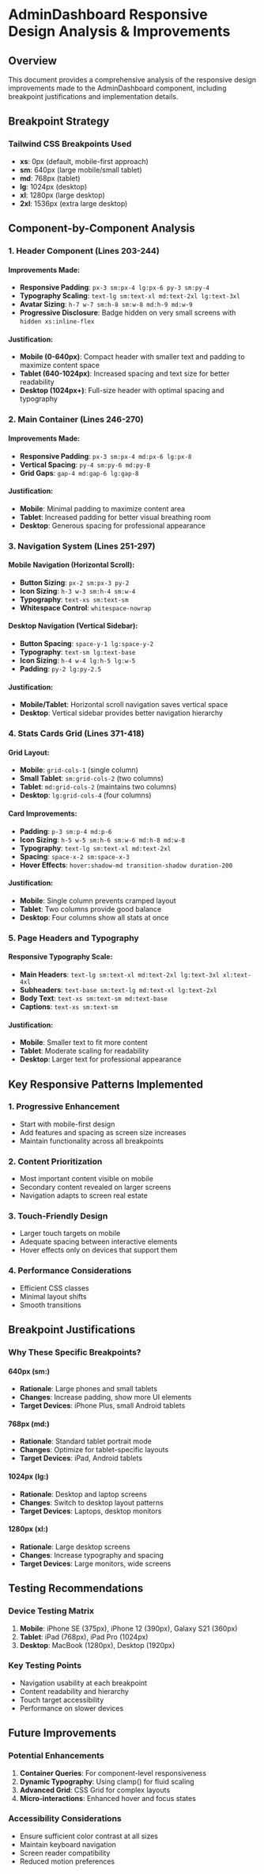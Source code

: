 # AdminDashboard Responsive Design Analysis & Improvements

## Overview
This document provides a comprehensive analysis of the responsive design improvements made to the AdminDashboard component, including breakpoint justifications and implementation details.

## Breakpoint Strategy

### Tailwind CSS Breakpoints Used
- **xs**: 0px (default, mobile-first approach)
- **sm**: 640px (large mobile/small tablet)
- **md**: 768px (tablet)
- **lg**: 1024px (desktop)
- **xl**: 1280px (large desktop)
- **2xl**: 1536px (extra large desktop)

## Component-by-Component Analysis

### 1. Header Component (Lines 203-244)

#### Improvements Made:
- **Responsive Padding**: `px-3 sm:px-4 lg:px-6 py-3 sm:py-4`
- **Typography Scaling**: `text-lg sm:text-xl md:text-2xl lg:text-3xl`
- **Avatar Sizing**: `h-7 w-7 sm:h-8 sm:w-8 md:h-9 md:w-9`
- **Progressive Disclosure**: Badge hidden on very small screens with `hidden xs:inline-flex`

#### Justification:
- **Mobile (0-640px)**: Compact header with smaller text and padding to maximize content space
- **Tablet (640-1024px)**: Increased spacing and text size for better readability
- **Desktop (1024px+)**: Full-size header with optimal spacing and typography

### 2. Main Container (Lines 246-270)

#### Improvements Made:
- **Responsive Padding**: `px-3 sm:px-4 md:px-6 lg:px-8`
- **Vertical Spacing**: `py-4 sm:py-6 md:py-8`
- **Grid Gaps**: `gap-4 md:gap-6 lg:gap-8`

#### Justification:
- **Mobile**: Minimal padding to maximize content area
- **Tablet**: Increased padding for better visual breathing room
- **Desktop**: Generous spacing for professional appearance

### 3. Navigation System (Lines 251-297)

#### Mobile Navigation (Horizontal Scroll):
- **Button Sizing**: `px-2 sm:px-3 py-2`
- **Icon Sizing**: `h-3 w-3 sm:h-4 sm:w-4`
- **Typography**: `text-xs sm:text-sm`
- **Whitespace Control**: `whitespace-nowrap`

#### Desktop Navigation (Vertical Sidebar):
- **Button Spacing**: `space-y-1 lg:space-y-2`
- **Typography**: `text-sm lg:text-base`
- **Icon Sizing**: `h-4 w-4 lg:h-5 lg:w-5`
- **Padding**: `py-2 lg:py-2.5`

#### Justification:
- **Mobile/Tablet**: Horizontal scroll navigation saves vertical space
- **Desktop**: Vertical sidebar provides better navigation hierarchy

### 4. Stats Cards Grid (Lines 371-418)

#### Grid Layout:
- **Mobile**: `grid-cols-1` (single column)
- **Small Tablet**: `sm:grid-cols-2` (two columns)
- **Tablet**: `md:grid-cols-2` (maintains two columns)
- **Desktop**: `lg:grid-cols-4` (four columns)

#### Card Improvements:
- **Padding**: `p-3 sm:p-4 md:p-6`
- **Icon Sizing**: `h-5 w-5 sm:h-6 sm:w-6 md:h-8 md:w-8`
- **Typography**: `text-lg sm:text-xl md:text-2xl`
- **Spacing**: `space-x-2 sm:space-x-3`
- **Hover Effects**: `hover:shadow-md transition-shadow duration-200`

#### Justification:
- **Mobile**: Single column prevents cramped layout
- **Tablet**: Two columns provide good balance
- **Desktop**: Four columns show all stats at once

### 5. Page Headers and Typography

#### Responsive Typography Scale:
- **Main Headers**: `text-lg sm:text-xl md:text-2xl lg:text-3xl xl:text-4xl`
- **Subheaders**: `text-base sm:text-lg md:text-xl lg:text-2xl`
- **Body Text**: `text-xs sm:text-sm md:text-base`
- **Captions**: `text-xs sm:text-sm`

#### Justification:
- **Mobile**: Smaller text to fit more content
- **Tablet**: Moderate scaling for readability
- **Desktop**: Larger text for professional appearance

## Key Responsive Patterns Implemented

### 1. Progressive Enhancement
- Start with mobile-first design
- Add features and spacing as screen size increases
- Maintain functionality across all breakpoints

### 2. Content Prioritization
- Most important content visible on mobile
- Secondary content revealed on larger screens
- Navigation adapts to screen real estate

### 3. Touch-Friendly Design
- Larger touch targets on mobile
- Adequate spacing between interactive elements
- Hover effects only on devices that support them

### 4. Performance Considerations
- Efficient CSS classes
- Minimal layout shifts
- Smooth transitions

## Breakpoint Justifications

### Why These Specific Breakpoints?

#### 640px (sm:)
- **Rationale**: Large phones and small tablets
- **Changes**: Increase padding, show more UI elements
- **Target Devices**: iPhone Plus, small Android tablets

#### 768px (md:)
- **Rationale**: Standard tablet portrait mode
- **Changes**: Optimize for tablet-specific layouts
- **Target Devices**: iPad, Android tablets

#### 1024px (lg:)
- **Rationale**: Desktop and laptop screens
- **Changes**: Switch to desktop layout patterns
- **Target Devices**: Laptops, desktop monitors

#### 1280px (xl:)
- **Rationale**: Large desktop screens
- **Changes**: Increase typography and spacing
- **Target Devices**: Large monitors, wide screens

## Testing Recommendations

### Device Testing Matrix
1. **Mobile**: iPhone SE (375px), iPhone 12 (390px), Galaxy S21 (360px)
2. **Tablet**: iPad (768px), iPad Pro (1024px)
3. **Desktop**: MacBook (1280px), Desktop (1920px)

### Key Testing Points
- Navigation usability at each breakpoint
- Content readability and hierarchy
- Touch target accessibility
- Performance on slower devices

## Future Improvements

### Potential Enhancements
1. **Container Queries**: For component-level responsiveness
2. **Dynamic Typography**: Using clamp() for fluid scaling
3. **Advanced Grid**: CSS Grid for complex layouts
4. **Micro-interactions**: Enhanced hover and focus states

### Accessibility Considerations
- Ensure sufficient color contrast at all sizes
- Maintain keyboard navigation
- Screen reader compatibility
- Reduced motion preferences
